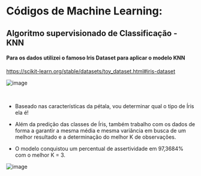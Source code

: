 # Códigos de Machine Learning:

## Algoritmo supervisionado de Classificação - KNN
#### Para os dados utilizei o famoso Iris Dataset para aplicar o modelo KNN
https://scikit-learn.org/stable/datasets/toy_dataset.html#iris-dataset

![image](https://github.com/naimeaiub/Machine_Learning-Pos_Data_Science/assets/111865299/1aa2e33b-5b1b-470c-a625-c49a1d5f0cc4)

<br>

* Baseado nas características da pétala, vou determinar qual o tipo de Íris ela é!
* Além da predição das classes de Íris, também trabalho com os dados de forma a garantir a mesma média e mesma variância em busca de um melhor resultado e a determinação do melhor K de observações.

* O modelo conquistou um percentual de assertividade em 97,3684% com o melhor K = 3.

![image](https://github.com/naimeaiub/Machine_Learning-Pos_Data_Science/assets/111865299/b4cebf44-d290-4a0c-9e38-492b2719c131)
